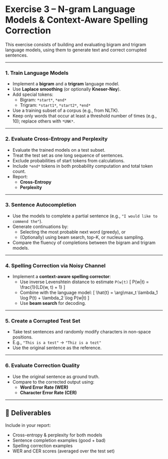 # Exercise 3 – N-gram Language Models & Context-Aware Spelling Correction

This exercise consists of building and evaluating bigram and trigram language models, using them to generate text and correct corrupted sentences.

---

### 1. Train Language Models

- Implement a **bigram** and a **trigram** language model.
- Use **Laplace smoothing** (or optionally **Kneser-Ney**).
- Add special tokens:
  - Bigram: `*start*`, `*end*`
  - Trigram: `*start1*`, `*start2*`, `*end*`
- Use a training subset of a corpus (e.g., from NLTK).
- Keep only words that occur at least a threshold number of times (e.g., 10); replace others with `*UNK*`.

---

### 2. Evaluate Cross-Entropy and Perplexity

- Evaluate the trained models on a test subset.
- Treat the test set as one long sequence of sentences.
- Exclude probabilities of start tokens from calculations.
- Include `*end*` tokens in both probability computation and total token count.
- Report:
  - **Cross-Entropy**
  - **Perplexity**

---

### 3. Sentence Autocompletion

- Use the models to complete a partial sentence (e.g., `"I would like to commend the"`).
- Generate continuations by:
  - Selecting the most probable next word (greedy), or
  - (Optionally) using beam search, top-K, or nucleus sampling.
- Compare the fluency of completions between the bigram and trigram models.

---

### 4. Spelling Correction via Noisy Channel

- Implement a **context-aware spelling corrector**:
  - Use inverse Levenshtein distance to estimate `P(w|t)`
    \[
    P(w|t) = \frac{1}{LD(w, t) + 1}
    \]
  - Combine with the language model:
    \[
    \hat{t} = \arg\max_t \lambda_1 \log P(t) + \lambda_2 \log P(w|t)
    \]
  - Use **beam search** for decoding.

---

### 5. Create a Corrupted Test Set

- Take test sentences and randomly modify characters in non-space positions.
- E.g., `"This is a test"` → `"Thiz is a tezt"`
- Use the original sentence as the reference.

---

### 6. Evaluate Correction Quality

- Use the original sentence as ground truth.
- Compare to the corrected output using:
  - **Word Error Rate (WER)**
  - **Character Error Rate (CER)**

---

## 📌 Deliverables

Include in your report:

- Cross-entropy & perplexity for both models
- Sentence completion examples (good + bad)
- Spelling correction examples
- WER and CER scores (averaged over the test set)
